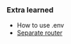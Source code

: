 ### Extra learned 
- How to use .env
- [Separate router](https://www.geeksforgeeks.org/express-js-express-router-function/)